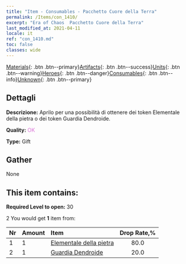 ```yaml
---
title: "Item - Consumables - Pacchetto Cuore della Terra"
permalink: /Items/con_1410/
excerpt: "Era of Chaos  Pacchetto Cuore della Terra"
last_modified_at: 2021-04-11
locale: it
ref: "con_1410.md"
toc: false
classes: wide
---
```

 [Materials](/it/Items/){: .btn .btn--primary}[Artifacts](/it/Items/Artifacts/){: .btn .btn--success}[Units](/it/Items/Units/){: .btn .btn--warning}[Heroes](/it/Items/Heroes/){: .btn .btn--danger}[Consumables](/it/Items/Consumables/){: .btn .btn--info}[Unknown](/it/Items/Unknown/){: .btn .btn--primary}

## Dettagli
 **Descrizione:** Aprilo per una possibilità di ottenere dei token Elementale della pietra o dei token Guardia Dendroide.

 **Quality:** <span style="color: #DA70D6">OK</span>

 **Type:** Gift

## Gather

  None

## This item contains:

 **Required Level to open:** 30

 2 You would get **1** item  from:

  | Nr | Amount |     Item    | Drop Rate,% |
  |:---|:-------|:------------|:---------:|
  | 1 | 1 | [Elementale della pietra](/it/Items/unt_266/) | 80.0 | 
  | 2 | 1 | [Guardia Dendroide](/it/Items/unt_203/) | 20.0 | 
